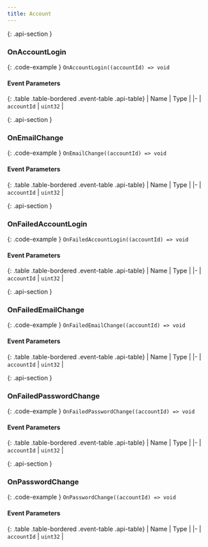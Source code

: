 ```yaml
---
title: Account
---
```







{: .api-section }
### OnAccountLogin




{: .code-example }
`OnAccountLogin((accountId) => void`
#### Event Parameters

{: .table .table-bordered .event-table .api-table}
| Name | Type |
|-
| `accountId` | `uint32` |

{: .api-section }
### OnEmailChange




{: .code-example }
`OnEmailChange((accountId) => void`
#### Event Parameters

{: .table .table-bordered .event-table .api-table}
| Name | Type |
|-
| `accountId` | `uint32` |

{: .api-section }
### OnFailedAccountLogin




{: .code-example }
`OnFailedAccountLogin((accountId) => void`
#### Event Parameters

{: .table .table-bordered .event-table .api-table}
| Name | Type |
|-
| `accountId` | `uint32` |

{: .api-section }
### OnFailedEmailChange




{: .code-example }
`OnFailedEmailChange((accountId) => void`
#### Event Parameters

{: .table .table-bordered .event-table .api-table}
| Name | Type |
|-
| `accountId` | `uint32` |

{: .api-section }
### OnFailedPasswordChange




{: .code-example }
`OnFailedPasswordChange((accountId) => void`
#### Event Parameters

{: .table .table-bordered .event-table .api-table}
| Name | Type |
|-
| `accountId` | `uint32` |

{: .api-section }
### OnPasswordChange




{: .code-example }
`OnPasswordChange((accountId) => void`
#### Event Parameters

{: .table .table-bordered .event-table .api-table}
| Name | Type |
|-
| `accountId` | `uint32` |
